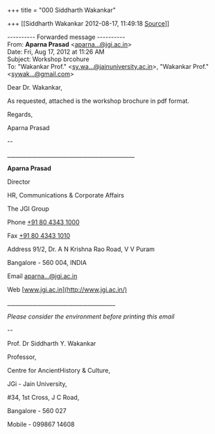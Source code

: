 +++
title = "000 Siddharth Wakankar"

+++
[[Siddharth Wakankar	2012-08-17, 11:49:18 [Source](https://groups.google.com/g/bvparishat/c/fHfg2oF1hnA)]]



  
  

---------- Forwarded message ----------  
From: **Aparna Prasad** \<[aparna...@jgi.ac.in]()\>  
Date: Fri, Aug 17, 2012 at 11:26 AM  
Subject: Workshop brcohure  
To: "Wakankar Prof." \<[sy.wa...@jainuniversity.ac.in]()\>, "Wakankar Prof." \<[sywak...@gmail.com]()\>  
  
  
Dear Dr. Wakankar,  
  
As requested, attached is the workshop brochure in pdf format.  
  
Regards,  
  
Aparna Prasad  
  
--  

\_\_\_\_\_\_\_\_\_\_\_\_\_\_\_\_\_\_\_\_\_\_\_\_\_\_\_\_\_\_\_\_\_\_\_\_\_\_\_\_\_\_\_\_\_\_



**Aparna Prasad**

Director

HR, Communications & Corporate Affairs



The JGI Group

Phone [+91 80 4343 1000](tel:+91%2080%204343%201000)

Fax [+91 80 4343 1010](tel:+91%2080%204343%201010)

Address 91/2, Dr. A N Krishna Rao Road, V V Puram

 Bangalore - 560 004, INDIA

Email [aparna...@jgi.ac.in]()

Web [www.jgi.ac.in](http://www.jgi.ac.in/) 

\_\_\_\_\_\_\_\_\_\_\_\_\_\_\_\_\_\_\_\_\_\_\_\_\_\_\_\_\_\_\_\_\_\_\_\_\_\_\_

*Please consider the environment before printing this email*

  

  
  
  
--  

Prof. Dr Siddharth Y. Wakankar  

Professor,

Centre for AncientHistory & Culture,

JGi - Jain University,

#34, 1st Cross, J C Road,

Bangalore - 560 027



Mobile - 099867 14608

  

